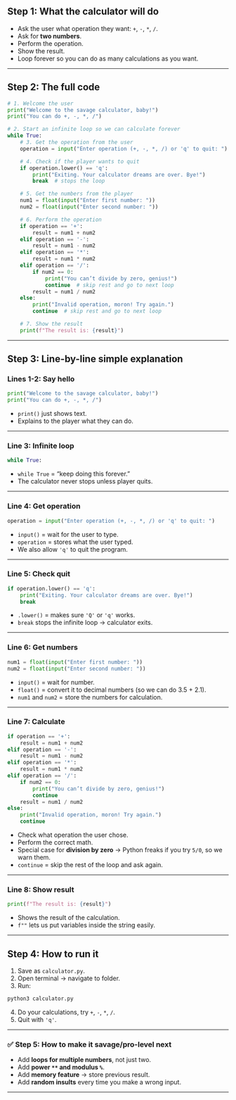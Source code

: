 ## **Step 1: What the calculator will do**

* Ask the user what operation they want: `+`, `-`, `*`, `/`.
* Ask for **two numbers**.
* Perform the operation.
* Show the result.
* Loop forever so you can do as many calculations as you want.

---

## **Step 2: The full code**

```python
# 1. Welcome the user
print("Welcome to the savage calculator, baby!")
print("You can do +, -, *, /")

# 2. Start an infinite loop so we can calculate forever
while True:
    # 3. Get the operation from the user
    operation = input("Enter operation (+, -, *, /) or 'q' to quit: ")

    # 4. Check if the player wants to quit
    if operation.lower() == 'q':
        print("Exiting. Your calculator dreams are over. Bye!")
        break  # stops the loop

    # 5. Get the numbers from the player
    num1 = float(input("Enter first number: "))
    num2 = float(input("Enter second number: "))

    # 6. Perform the operation
    if operation == '+':
        result = num1 + num2
    elif operation == '-':
        result = num1 - num2
    elif operation == '*':
        result = num1 * num2
    elif operation == '/':
        if num2 == 0:
            print("You can’t divide by zero, genius!")
            continue  # skip rest and go to next loop
        result = num1 / num2
    else:
        print("Invalid operation, moron! Try again.")
        continue  # skip rest and go to next loop

    # 7. Show the result
    print(f"The result is: {result}")
```

---

## **Step 3: Line-by-line simple explanation**

### **Lines 1-2: Say hello**

```python
print("Welcome to the savage calculator, baby!")
print("You can do +, -, *, /")
```

* `print()` just shows text.
* Explains to the player what they can do.

---

### **Line 3: Infinite loop**

```python
while True:
```

* `while True` = “keep doing this forever.”
* The calculator never stops unless player quits.

---

### **Line 4: Get operation**

```python
operation = input("Enter operation (+, -, *, /) or 'q' to quit: ")
```

* `input()` = wait for the user to type.
* `operation` = stores what the user typed.
* We also allow `'q'` to quit the program.

---

### **Line 5: Check quit**

```python
if operation.lower() == 'q':
    print("Exiting. Your calculator dreams are over. Bye!")
    break
```

* `.lower()` = makes sure `'Q'` or `'q'` works.
* `break` stops the infinite loop → calculator exits.

---

### **Line 6: Get numbers**

```python
num1 = float(input("Enter first number: "))
num2 = float(input("Enter second number: "))
```

* `input()` = wait for number.
* `float()` = convert it to decimal numbers (so we can do 3.5 + 2.1).
* `num1` and `num2` = store the numbers for calculation.

---

### **Line 7: Calculate**

```python
if operation == '+':
    result = num1 + num2
elif operation == '-':
    result = num1 - num2
elif operation == '*':
    result = num1 * num2
elif operation == '/':
    if num2 == 0:
        print("You can’t divide by zero, genius!")
        continue
    result = num1 / num2
else:
    print("Invalid operation, moron! Try again.")
    continue
```

* Check what operation the user chose.
* Perform the correct math.
* Special case for **division by zero** → Python freaks if you try `5/0`, so we warn them.
* `continue` = skip the rest of the loop and ask again.

---

### **Line 8: Show result**

```python
print(f"The result is: {result}")
```

* Shows the result of the calculation.
* `f""` lets us put variables inside the string easily.

---

## **Step 4: How to run it**

1. Save as `calculator.py`.
2. Open terminal → navigate to folder.
3. Run:

```bash
python3 calculator.py
```

4. Do your calculations, try `+`, `-`, `*`, `/`.
5. Quit with `'q'`.

---

### ✅ **Step 5: How to make it savage/pro-level next**

* Add **loops for multiple numbers**, not just two.
* Add **power `**` and modulus `%`**.
* Add **memory feature** → store previous result.
* Add **random insults** every time you make a wrong input.

---

